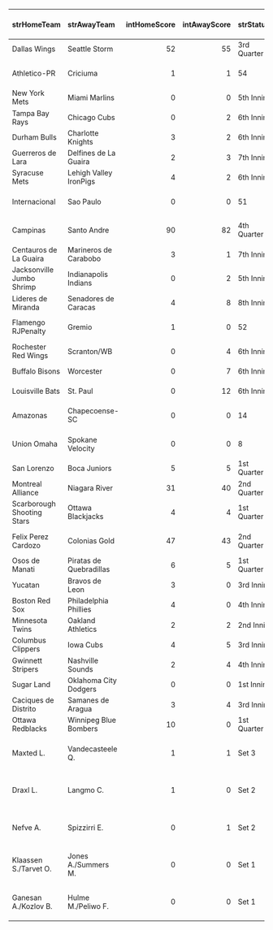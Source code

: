 | strHomeTeam                | strAwayTeam             |   intHomeScore |   intAwayScore | strStatus      | strCountry        | strLeague                       | strSport          | TV Listing Link                                                                                                 | Rating Image                                                                                                                             |
|:---------------------------|:------------------------|---------------:|---------------:|:---------------|:------------------|:--------------------------------|:------------------|:----------------------------------------------------------------------------------------------------------------|:-----------------------------------------------------------------------------------------------------------------------------------------|
| Dallas Wings               | Seattle Storm           |             52 |             55 | 3rd Quarter 5  | USA               | WNBA                            | basketball        | <a href="https://www.wnba.com/schedule?season=2024&month=all">WNBA Schedule</a>                                 | <img src="https://raw.githubusercontent.com/BlakeDuncan25/Donut-SVG-Ratings/bac4e4a278175106499642192132b1786a9aec38/71.svg" alt="71">   |
| Athletico-PR               | Criciuma                |              1 |              1 | 54             | BRAZIL            | Serie A                         | football          | <a href="https://www.livesoccertv.com/schedules/">Live Soccer TV</a>                                            | <img src="https://raw.githubusercontent.com/BlakeDuncan25/Donut-SVG-Ratings/bac4e4a278175106499642192132b1786a9aec38/65.svg" alt="65">   |
| New York Mets              | Miami Marlins           |              0 |              0 | 5th Inning     | USA               | MLB                             | baseball          | <a href="https://www.mlb.com/schedule">MLB Schedule</a>                                                         | <img src="https://raw.githubusercontent.com/BlakeDuncan25/Donut-SVG-Ratings/bac4e4a278175106499642192132b1786a9aec38/59.svg" alt="59">   |
| Tampa Bay Rays             | Chicago Cubs            |              0 |              2 | 6th Inning     | USA               | MLB                             | baseball          | <a href="https://www.mlb.com/schedule">MLB Schedule</a>                                                         | <img src="https://raw.githubusercontent.com/BlakeDuncan25/Donut-SVG-Ratings/bac4e4a278175106499642192132b1786a9aec38/53.svg" alt="53">   |
| Durham Bulls               | Charlotte Knights       |              3 |              2 | 6th Inning     | USA               | IL - First stage                | baseball          | <a href="http://milb.tv/">MiLB.TV</a>                                                                           | <img src="https://raw.githubusercontent.com/BlakeDuncan25/Donut-SVG-Ratings/bac4e4a278175106499642192132b1786a9aec38/52.svg" alt="52">   |
| Guerreros de Lara          | Delfines de La Guaira   |              2 |              3 | 7th Inning     | VENEZUELA         | LMBP                            | baseball          | <a href="https://www.youtube.com/@LMBPVE/streams">YouTube</a>                                                   | <img src="https://raw.githubusercontent.com/BlakeDuncan25/Donut-SVG-Ratings/bac4e4a278175106499642192132b1786a9aec38/46.svg" alt="46">   |
| Syracuse Mets              | Lehigh Valley IronPigs  |              4 |              2 | 6th Inning     | USA               | IL - First stage                | baseball          | <a href="http://milb.tv/">MiLB.TV</a>                                                                           | <img src="https://raw.githubusercontent.com/BlakeDuncan25/Donut-SVG-Ratings/bac4e4a278175106499642192132b1786a9aec38/41.svg" alt="41">   |
| Internacional              | Sao Paulo               |              0 |              0 | 51             | BRAZIL            | Serie A                         | football          | <a href="https://www.livesoccertv.com/schedules/">Live Soccer TV</a>                                            | <img src="https://raw.githubusercontent.com/BlakeDuncan25/Donut-SVG-Ratings/bac4e4a278175106499642192132b1786a9aec38/39.svg" alt="39">   |
| Campinas                   | Santo Andre             |             90 |             82 | 4th Quarter 10 | BRAZIL            | LBF Women - Play Offs           | basketball        | <a href="https://www.youtube.com/@LiveBasketballBR/streams">YouTube</a>                                         | <img src="https://raw.githubusercontent.com/BlakeDuncan25/Donut-SVG-Ratings/bac4e4a278175106499642192132b1786a9aec38/36.svg" alt="36">   |
| Centauros de La Guaira     | Marineros de Carabobo   |              3 |              1 | 7th Inning     | VENEZUELA         | LMBP                            | baseball          | <a href="https://www.youtube.com/@LMBPVE/streams">YouTube</a>                                                   | <img src="https://raw.githubusercontent.com/BlakeDuncan25/Donut-SVG-Ratings/bac4e4a278175106499642192132b1786a9aec38/31.svg" alt="31">   |
| Jacksonville Jumbo Shrimp  | Indianapolis Indians    |              0 |              2 | 5th Inning     | USA               | IL - First stage                | baseball          | <a href="http://milb.tv/">MiLB.TV</a>                                                                           | <img src="https://raw.githubusercontent.com/BlakeDuncan25/Donut-SVG-Ratings/bac4e4a278175106499642192132b1786a9aec38/27.svg" alt="27">   |
| Lideres de Miranda         | Senadores de Caracas    |              4 |              8 | 8th Inning     | VENEZUELA         | LMBP                            | baseball          | <a href="https://www.youtube.com/@LMBPVE/streams">YouTube</a>                                                   | <img src="https://raw.githubusercontent.com/BlakeDuncan25/Donut-SVG-Ratings/bac4e4a278175106499642192132b1786a9aec38/25.svg" alt="25">   |
| Flamengo RJPenalty         | Gremio                  |              1 |              0 | 52             | BRAZIL            | Serie A                         | football          | <a href="https://www.livesoccertv.com/schedules/">Live Soccer TV</a>                                            | <img src="https://raw.githubusercontent.com/BlakeDuncan25/Donut-SVG-Ratings/bac4e4a278175106499642192132b1786a9aec38/19.svg" alt="19">   |
| Rochester Red Wings        | Scranton/WB             |              0 |              4 | 6th Inning     | USA               | IL - First stage                | baseball          | <a href="http://milb.tv/">MiLB.TV</a>                                                                           | <img src="https://raw.githubusercontent.com/BlakeDuncan25/Donut-SVG-Ratings/bac4e4a278175106499642192132b1786a9aec38/12.svg" alt="12">   |
| Buffalo Bisons             | Worcester               |              0 |              7 | 6th Inning     | USA               | IL - First stage                | baseball          | <a href="http://milb.tv/">MiLB.TV</a>                                                                           | <img src="https://raw.githubusercontent.com/BlakeDuncan25/Donut-SVG-Ratings/bac4e4a278175106499642192132b1786a9aec38/-4.svg" alt="-4">   |
| Louisville Bats            | St. Paul                |              0 |             12 | 6th Inning     | USA               | IL - First stage                | baseball          | <a href="http://milb.tv/">MiLB.TV</a>                                                                           | <img src="https://raw.githubusercontent.com/BlakeDuncan25/Donut-SVG-Ratings/bac4e4a278175106499642192132b1786a9aec38/-11.svg" alt="-11"> |
| Amazonas                   | Chapecoense-SC          |              0 |              0 | 14             | BRAZIL            | Serie B                         | football          | <a href="https://www.livesoccertv.com/schedules/">Live Soccer TV</a>                                            | <img src="https://raw.githubusercontent.com/BlakeDuncan25/Donut-SVG-Ratings/bac4e4a278175106499642192132b1786a9aec38/.svg" alt="">       |
| Union Omaha                | Spokane Velocity        |              0 |              0 | 8              | USA               | USL League One Cup              | football          | <a href="#N/A"></a>                                                                                             | <img src="https://raw.githubusercontent.com/BlakeDuncan25/Donut-SVG-Ratings/bac4e4a278175106499642192132b1786a9aec38/.svg" alt="">       |
| San Lorenzo                | Boca Juniors            |              5 |              5 | 1st Quarter 4  | ARGENTINA         | Liga A - Play Offs              | basketball        | <a href="https://www.basquetpass.tv/">Basquet Pass</a>                                                          | <img src="https://raw.githubusercontent.com/BlakeDuncan25/Donut-SVG-Ratings/bac4e4a278175106499642192132b1786a9aec38/.svg" alt="">       |
| Montreal Alliance          | Niagara River           |             31 |             40 | 2nd Quarter 7  | CANADA            | CEBL                            | basketball        | <a href="https://plus.cebl.ca/">CEBL+</a>                                                                       | <img src="https://raw.githubusercontent.com/BlakeDuncan25/Donut-SVG-Ratings/bac4e4a278175106499642192132b1786a9aec38/.svg" alt="">       |
| Scarborough Shooting Stars | Ottawa Blackjacks       |              4 |              4 | 1st Quarter 3  | CANADA            | CEBL                            | basketball        | <a href="https://plus.cebl.ca/">CEBL+</a>                                                                       | <img src="https://raw.githubusercontent.com/BlakeDuncan25/Donut-SVG-Ratings/bac4e4a278175106499642192132b1786a9aec38/.svg" alt="">       |
| Felix Perez Cardozo        | Colonias Gold           |             47 |             43 | 2nd Quarter 10 | PARAGUAY          | LNB - Apertura - Winners        | basketball        | -                                                                                                               | <img src="https://raw.githubusercontent.com/BlakeDuncan25/Donut-SVG-Ratings/bac4e4a278175106499642192132b1786a9aec38/.svg" alt="">       |
| Osos de Manati             | Piratas de Quebradillas |              6 |              5 | 1st Quarter 3  | PUERTO RICO       | BSN                             | basketball        | <a href="https://www.youtube.com/@BaloncestoSuperiorNacionalPR/streams">YouTube</a>                             | <img src="https://raw.githubusercontent.com/BlakeDuncan25/Donut-SVG-Ratings/bac4e4a278175106499642192132b1786a9aec38/.svg" alt="">       |
| Yucatan                    | Bravos de Leon          |              3 |              0 | 3rd Inning     | MEXICO            | LMB                             | baseball          | <a href="https://www.youtube.com/results?search_query=liga+mexicana+de+beisbol&sp=EgJAAQ%253D%253D">YouTube</a> | <img src="https://raw.githubusercontent.com/BlakeDuncan25/Donut-SVG-Ratings/bac4e4a278175106499642192132b1786a9aec38/.svg" alt="">       |
| Boston Red Sox             | Philadelphia Phillies   |              4 |              0 | 4th Inning     | USA               | MLB                             | baseball          | <a href="https://www.mlb.com/schedule">MLB Schedule</a>                                                         | <img src="https://raw.githubusercontent.com/BlakeDuncan25/Donut-SVG-Ratings/bac4e4a278175106499642192132b1786a9aec38/.svg" alt="">       |
| Minnesota Twins            | Oakland Athletics       |              2 |              2 | 2nd Inning     | USA               | MLB                             | baseball          | <a href="https://www.mlb.com/schedule">MLB Schedule</a>                                                         | <img src="https://raw.githubusercontent.com/BlakeDuncan25/Donut-SVG-Ratings/bac4e4a278175106499642192132b1786a9aec38/.svg" alt="">       |
| Columbus Clippers          | Iowa Cubs               |              4 |              5 | 3rd Inning     | USA               | IL - First stage                | baseball          | <a href="http://milb.tv/">MiLB.TV</a>                                                                           | <img src="https://raw.githubusercontent.com/BlakeDuncan25/Donut-SVG-Ratings/bac4e4a278175106499642192132b1786a9aec38/.svg" alt="">       |
| Gwinnett Stripers          | Nashville Sounds        |              2 |              4 | 4th Inning     | USA               | IL - First stage                | baseball          | <a href="http://milb.tv/">MiLB.TV</a>                                                                           | <img src="https://raw.githubusercontent.com/BlakeDuncan25/Donut-SVG-Ratings/bac4e4a278175106499642192132b1786a9aec38/.svg" alt="">       |
| Sugar Land                 | Oklahoma City Dodgers   |              0 |              0 | 1st Inning     | USA               | PCL - First stage               | baseball          | <a href="http://milb.tv/">MiLB.TV</a>                                                                           | <img src="https://raw.githubusercontent.com/BlakeDuncan25/Donut-SVG-Ratings/bac4e4a278175106499642192132b1786a9aec38/.svg" alt="">       |
| Caciques de Distrito       | Samanes de Aragua       |              3 |              4 | 3rd Inning     | VENEZUELA         | LMBP                            | baseball          | <a href="https://www.youtube.com/@LMBPVE/streams">YouTube</a>                                                   | <img src="https://raw.githubusercontent.com/BlakeDuncan25/Donut-SVG-Ratings/bac4e4a278175106499642192132b1786a9aec38/.svg" alt="">       |
| Ottawa Redblacks           | Winnipeg Blue Bombers   |             10 |              0 | 1st Quarter 15 | CANADA            | CFL                             | american-football | <a href="https://www.cfl.ca/plus/">CFL+</a>                                                                     | <img src="https://raw.githubusercontent.com/BlakeDuncan25/Donut-SVG-Ratings/bac4e4a278175106499642192132b1786a9aec38/.svg" alt="">       |
| Maxted L.                  | Vandecasteele Q.        |              1 |              1 | Set 3          | ITF MEN - SINGLES | M25 Wichita, KS (USA), hard     | tennis            | <a href="#N/A"></a>                                                                                             | <img src="https://raw.githubusercontent.com/BlakeDuncan25/Donut-SVG-Ratings/bac4e4a278175106499642192132b1786a9aec38/.svg" alt="">       |
| Draxl L.                   | Langmo C.               |              1 |              0 | Set 2          | ITF MEN - SINGLES | M25 Wichita, KS (USA), hard     | tennis            | <a href="#N/A"></a>                                                                                             | <img src="https://raw.githubusercontent.com/BlakeDuncan25/Donut-SVG-Ratings/bac4e4a278175106499642192132b1786a9aec38/.svg" alt="">       |
| Nefve A.                   | Spizzirri E.            |              0 |              1 | Set 2          | ITF MEN - SINGLES | M25 Wichita, KS (USA), hard     | tennis            | <a href="#N/A"></a>                                                                                             | <img src="https://raw.githubusercontent.com/BlakeDuncan25/Donut-SVG-Ratings/bac4e4a278175106499642192132b1786a9aec38/.svg" alt="">       |
| Klaassen S./Tarvet O.      | Jones A./Summers M.     |              0 |              0 | Set 1          | ITF MEN - DOUBLES | M15 San Diego, CA 3 (USA), hard | tennis            | <a href="https://live.itftennis.com/en/live-streams/">ITF Live Streams</a>                                      | <img src="https://raw.githubusercontent.com/BlakeDuncan25/Donut-SVG-Ratings/bac4e4a278175106499642192132b1786a9aec38/.svg" alt="">       |
| Ganesan A./Kozlov B.       | Hulme M./Peliwo F.      |              0 |              0 | Set 1          | ITF MEN - DOUBLES | M25 Wichita, KS (USA), hard     | tennis            | <a href="#N/A"></a>                                                                                             | <img src="https://raw.githubusercontent.com/BlakeDuncan25/Donut-SVG-Ratings/bac4e4a278175106499642192132b1786a9aec38/.svg" alt="">       |